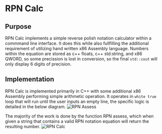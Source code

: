 # RPN Calc 

## Purpose
  RPN Calc implements a simple reverse polish notation calculator within a commmand line interface. It does this while also fullfilling the additional requirement of utilizing hand written x86 Assembly language. Numbers within the equation are stored as c++ floats, c++ std:string, and x86 QWORD, so some precission is lost in conversion, so the final `std::cout` will only display 6 digits of precision.
## Implementation 
  RPN Calc is implemented primarily in C++ with some additional x86 Assembly performing simple arithmetic operation. It operates in `white true` loop that will run until the user inputs an empty line, the specific logic is detailed in the below diagram. 
![RPN Assess](https://github.com/user-attachments/assets/539f1ba2-9445-47d7-b75d-1a81d49da89d)


  The majority of the work is done by the function RPN assess, which when given a string that contains a valid RPN notation equation will return the resulting number.
![RPN Calc](https://github.com/user-attachments/assets/5a7e4246-3623-4762-ba31-8515d9d9a011)
